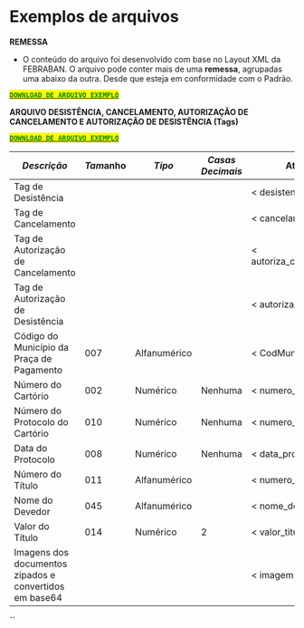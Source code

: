 # Exemplos de arquivos

**REMESSA**

* O conteúdo do arquivo foi desenvolvido com base no Layout XML da FEBRABAN. O arquivo pode conter mais de uma **remessa**, agrupadas uma abaixo da outra. Desde que esteja em conformidade com o Padrão.

[<mark style="color:green;">**`DOWNLOAD DE ARQUIVO EXEMPLO`**</mark>](https://github.com/p21sistemas/manual-cra-21/blob/main/EXEMPLO\_REMESSA\_CART\_XML%20\(1\).zip?raw=true)

**ARQUIVO DESISTÊNCIA, CANCELAMENTO, AUTORIZAÇÃO DE CANCELAMENTO E AUTORIZAÇÃO DE DESISTÊNCIA (Tags)**

[<mark style="color:green;">**`DOWNLOAD DE ARQUIVO EXEMPLO`**</mark>](https://github.com/p21sistemas/manual-cra-21/blob/main/EXEMPLO\_DP\_CP\_AD\_AC.zip)

| _**Descrição**_                                        | _**Tam**_**anho** | _**Tipo**_   | _**Casas Decimais**_ | **Atributo**              |
| ------------------------------------------------------ | ----------------- | ------------ | -------------------- | ------------------------- |
| Tag de Desistência                                     |                   |              |                      | < desistencia>            |
| Tag de Cancelamento                                    |                   |              |                      | < cancelamento            |
| Tag de Autorização de Cancelamento                     |                   |              |                      | < autoriza\_cancelamento> |
| Tag de Autorização de Desistência                      |                   |              |                      | < autoriza\_desistencia>  |
| Código do Município da Praça de Pagamento              | 007               | Alfanumérico |                      | < CodMun>                 |
| Número do Cartório                                     | 002               | Numérico     | Nenhuma              | < numero\_cartorio>       |
| Número do Protocolo do Cartório                        | 010               | Numérico     | Nenhuma              | < numero\_protocolo>      |
| Data do Protocolo                                      | 008               | Numérico     | Nenhuma              | < data\_protocolo>        |
| Número do Título                                       | 011               | Alfanumérico |                      | < numero\_titulo>         |
| Nome do Devedor                                        | 045               | Alfanumérico |                      | < nome\_devedor>          |
| Valor do Título                                        | 014               | Numérico     | 2                    | < valor\_titulo>          |
| Imagens dos documentos zipados e convertidos em base64 |                   |              |                      | < imagem>                 |

**\`\`**
